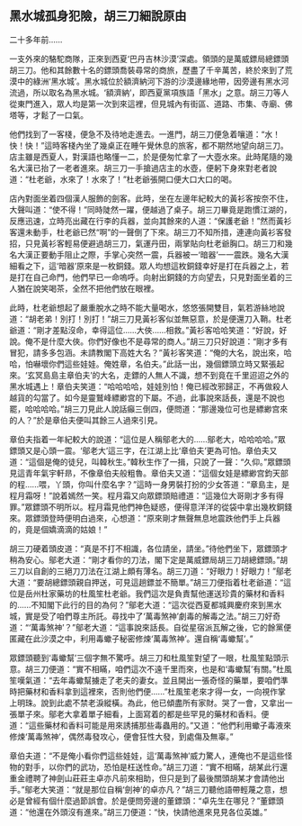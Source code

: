 黑水城孤身犯險，胡三刀細說原由
------------------------------

二十多年前......

一支外來的駱駝商隊，正來到西夏‘巴丹吉林沙漠’深處。領頭的是萬威鏢局總鏢頭胡三刀。他和其餘數十名的鏢頭喬裝尋常的商旅，歷盡了千辛萬苦，終於來到了荒漠中的綠洲‘黑水城’。黑水城位於額濟納河下游的沙漠邊緣地帶，因旁邊有黑水河流過，所以取名為黑水城。‘額濟納’，即西夏黨項族語「黑水」之意。胡三刀等人從東門進入，眾人均是第一次到來這裡，但見城內有街區、道路、市集、寺廟、佛塔等，才鬆了一口氣。

他們找到了一客棧，便急不及待地走進去。一進門，胡三刀便急着嚷道：“水！快！快！”這時客棧內坐了幾桌正在睡午覺休息的旅客，都不期然地望向胡三刀。店主雖是西夏人，對漢語也略懂一二，於是便匆忙拿了一大壺水來。此時尾隨的幾名大漢已抬了一老者進來。胡三刀一手搶過店主的水壺，便躬下身來對老者說道：“杜老爺，水來了！水來了！”杜老爺張開口便大口大口的喝。

店內對面坐着四個漢人服飾的劍客。此時，坐在左邊年紀較大的黃衫客按奈不住，大聲叫道：“使不得！”同時陡然一躍，便越過了桌子。胡三刀畢竟是跑慣江湖的，反應迅速，立時亮出藏在行李的兵器，並向其餘來的人道：“保護老爺！”然而黃衫客還未動手，杜老爺已然“啊”的一聲倒了下來。胡三刀不知所措，連連向黃衫客發招，只見黃衫客輕易便避過胡三刀，氣運丹田，兩掌貼向杜老爺胸口。胡三刀和幾名大漢正要動手阻止之際，手掌心突然一震，兵器被一‘暗器’一一震跌。幾名大漢細看之下，這‘暗器’原來是一枚銅錢。眾人均想這枚銅錢幸好是打在兵器之上，若是打在自己命門，他們早已一命嗚呼。向射出銅錢的方向望去，只見對面坐着的三人猶在說笑喝茶，全然不把他們放在眼裡。

此時，杜老爺想起了嚴重脫水之時不能大量喝水，悠悠張開雙目，氣若游絲地說道：“胡老弟！別打！別打！”胡三刀見黃衫客似並無惡意，於是便還刀入鞘。杜老爺道：“剛才差點沒命，幸得這位......大俠......相救。”黃衫客哈哈笑道：“好說，好說。俺不是什麼大俠。你們好像也不是尋常的商人。”胡三刀只好說道：“剛才多有冒犯，請多多包涵。未請教閣下高姓大名？”黃衫客笑道：“俺的大名，說出來，哈哈，怕嚇壞你們這些娃娃。俺姓章，名伯夫。”此話一出，幾個鏢頭立時又緊張起來。‘玄冥島島主章伯夫’的大名，走鏢的人無人不識，想不到竟在千里迢迢之外的黑水城遇上！章伯夫笑道：“哈哈哈哈，娃娃別怕！俺已經改邪歸正，不再做殺人越貨的勾當了。如今是靈鷲峰縹緲宫的下屬。不過，此事說來話長，還是不說也罷，哈哈哈哈。”胡三刀見此人說話癲三倒四，便問道：“那邊幾位可也是縹緲宫來的人？”於是章伯夫便叫其餘三人過來引見。

章伯夫指着一年紀較大的說道：“這位是人稱鄔老大的......鄔老大，哈哈哈哈。”眾鏢頭又是心頭一震。‘鄔老大’這三字，在江湖上比‘章伯夫’更為可怕。章伯夫又道：“這個是俺的徒兒，叫韓秋生。”韓秋生作了一揖，只說了一聲：“久仰。”眾鏢頭見這青年氣宇軒昻，不像章伯夫般粗魯。章伯夫又道：“這個女娃是縹緲宫鈞天部的程......喂，丫頭，你叫什麼名字？”這時一身男裝打扮的少女答道：“章島主，是程月霜呀！”說着嫣然一笑。程月霜又向眾鏢頭賠禮道：“這幾位大哥剛才多有得罪。”眾鏢頭不明所以。程月霜見他們神色疑惑，便得意洋洋的從袋中拿出幾枚銅錢來。眾鏢頭登時便明白過來，心想道：“原來剛才無聲無息地震跌他們手上兵器的，竟是個嬌滴滴的姑娘！”

胡三刀硬着頭皮道：“真是不打不相識，各位請坐，請坐。”待他們坐下，眾鏢頭才稍為安心。鄔老大道：“剛才看你的刀法，閣下定是萬威鏢局胡三刀胡總鏢頭。”胡三刀以自創的三絕刀刀法在江湖上頗有薄名。胡三刀道：“好眼力！好眼力！”鄔老大道：“要胡總鏢頭親自押送，可見這趟鏢並不簡單。”胡三刀便指着杜老爺道：“這位是岳州杜家藥坊的杜風笙杜老爺。我們這次是負責幫他運送珍貴的藥材和香料的......不知閣下此行的目的為何？”鄔老大道：“這次從西夏都城興慶府來到黑水城，實是受了咱們尊主所託。尋找中了‘萬毒煞神’劇毒的解毒之法。”胡三刀好奇道：“‘萬毒煞神’？”鄔老大道：“這事說來話長。自從星宿派瓦解之後，它的餘黨便匿藏在此沙漠之中，利用毒蠍子秘密修煉‘萬毒煞神’。還自稱‘毒蠍幫’。”

眾鏢頭聽到‘毒蠍幫’三個字無不驚呼。胡三刀和杜風笙對望了一眼，杜風笙點頭示意。胡三刀便道：“實不相瞞，咱們這次不遠千里而來，也是和‘毒蠍幫’有關。”杜風笙嘆氣道：“去年毒蠍幫擄走了老夫的妻女。並且開出一張奇怪的藥單，要咱們準時把藥材和香料拿到這裡來，否則他們便......”杜風笙老來才得一女，一向視作掌上明珠。說到此處不禁老淚縱橫。為此，他已傾盡所有家財。哭了一會，又拿出一張單子來。鄔老大拿着單子細看，上面寫着的都是些罕見的藥材和香料。便道：“這些藥材和香料可能是用來誘捕那些毒蟲用的。”又道：“他們利用蠍子毒液來修煉‘萬毒煞神’，偶然毒發攻心，便會狂性大發，到處傷及無辜。”

章伯夫道：“不是俺小看你們這些娃娃，這‘萬毒煞神’威力驚人，連俺也不是這些怪物的對手，以你們的武功，恐怕是枉送性命。”胡三刀道：“實不相瞞，胡某此行還重金禮聘了神劍山莊莊主卓亦凡前來相助，但只是到了最後關頭胡某才會請他出手。”鄔老大笑道：“就是那位自稱‘劍神’的卓亦凡？”胡三刀聽他語帶輕蔑之意，想必是曾經有個什麼過節誤會。於是便問旁邊的董鏢頭：“卓先生在哪兒？”董鏢頭道：“他還在外頭沒有進來。”胡三刀便道：“快，快請他進來見見各位英雄。”
